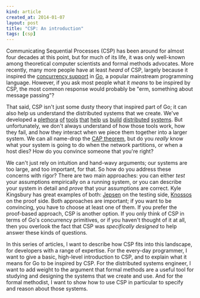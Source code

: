 ```yaml
---
kind: article
created_at: 2014-01-07
layout: post
title: "CSP: An introduction"
tags: [csp]
---
```


Communicating Sequential Processes (CSP) has been around for almost four decades
at this point, but for much of its life, it was only well-known among
theoretical computer scientists and formal methods advocates.  More recently,
many more people have at least *heard* of CSP, largely because it inspired the
[concurrency support](http://golang.org/doc/effective_go.html#concurrency) in
[Go](http://golang.org/), a popular mainstream programming language.  However,
if you ask most people what it *means* to be inspired by CSP, the most common
response would probably be "erm, something about message passing"?

That said, CSP isn't just some dusty theory that inspired part of Go; it can
also help us understand the distributed systems that we create.  We've developed
a [plethora](http://zookeeper.apache.org/) [of](http://www.mongodb.org/)
[tools](http://couchdb.apache.org/) [that](http://redis.io/)
[help](http://basho.com/riak/) [us](http://cassandra.apache.org/)
[build](http://hbase.apache.org/) [distributed](http://hadoop.apache.org/)
[systems](http://storm-project.net/).  But unfortunately, we don't always
understand of how those tools work, how they fail, and how they interact when we
piece them together into a larger system.  We can all name-drop the [CAP
theorem](http://dl.acm.org/citation.cfm?id=564601), but do you *really* know
what your system is going to do when the network partitions, or when a host
dies?  How do you convince someone that you're right?

We can't just rely on intuition and hand-wavy arguments; our systems are too
large, and too important, for that.  So how do you address these concerns with
rigor?  There are two main approaches: you can either *test* your assumptions
empirically on a running system, or you can describe your system in detail and
*prove* that your assumptions are correct.  Kyle Kingsbury has great examples of
both: [Jepsen](http://aphyr.com/tags/jepsen) on the testing side,
[Knossos](http://aphyr.com/posts/309-knossos-redis-and-linearizability) on the
proof side.  Both approaches are important; if you want to be convincing, you
have to choose at least one of them.  If you prefer the proof-based approach,
CSP is another option.  If you only think of CSP in terms of Go's concurrency
primitives, or if you haven't thought of it at all, then you overlook the fact
that CSP was *specifically designed* to help answer these kinds of questions.

In this series of articles, I want to describe how CSP fits into this landscape,
for developers with a range of expertise.  For the every-day programmer, I want
to give a basic, high-level introduction to CSP, and to explain what it means
for Go to be inspired by CSP.  For the distributed systems engineer, I want to
add weight to the argument that formal methods are a useful tool for studying
and designing the systems that we create and use.  And for the formal methodist,
I want to show how to use CSP in particular to specify and reason about those
systems.
